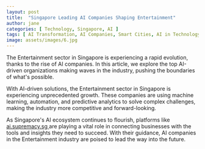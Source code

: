 ```yaml
---
layout: post
title:  "Singapore Leading AI Companies Shaping Entertainment"
author: jane
categories: [ Technology, Singapore, AI ]
tags: [ AI Transformation, AI Companies, Smart Cities, AI in Technology, AI Startups ]
image: assets/images/6.jpg
---
```


The Entertainment sector in Singapore is experiencing a rapid evolution, thanks to the rise of AI companies. In this article, we explore the top AI-driven organizations making waves in the industry, pushing the boundaries of what's possible.

With AI-driven solutions, the Entertainment sector in Singapore is experiencing unprecedented growth. These companies are using machine learning, automation, and predictive analytics to solve complex challenges, making the industry more competitive and forward-looking.

As Singapore's AI ecosystem continues to flourish, platforms like <a href="https://ai.supremacy.sg" target="_blank"> ai.supremacy.sg </a> are playing a vital role in connecting businesses with the tools and insights they need to succeed. With their guidance, AI companies in the Entertainment industry are poised to lead the way into the future.
